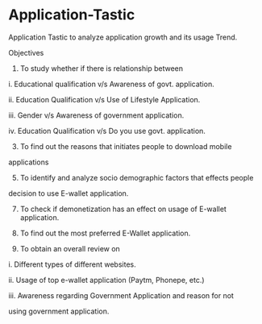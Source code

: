 # Application-Tastic
Application Tastic to analyze application growth and its usage Trend.

Objectives 
 
1) To study whether if there is relationship between  

i. Educational qualification v/s Awareness of govt. application.

ii. Education Qualification v/s Use of Lifestyle Application. 

iii. Gender v/s Awareness of government application. 

iv. Education Qualification v/s Do you use govt. application.


3) To find out the reasons that initiates people to download mobile

applications

5) To identify and analyze socio demographic factors that effects people 

decision to use E-wallet application.

7) To check if demonetization has an effect on usage of E-wallet   
application.

9) To find out the most preferred E-Wallet application. 

10) To obtain an overall review on 

i. Different types of different websites. 

ii. Usage of top e-wallet application (Paytm, Phonepe, etc.) 

iii. Awareness regarding Government Application and reason for not 

using government application. 
